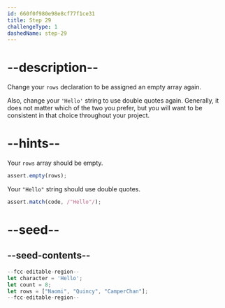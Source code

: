 ```yaml
---
id: 660f0f980e98e8cf77f1ce31
title: Step 29
challengeType: 1
dashedName: step-29
---
```


# --description--

Change your `rows` declaration to be assigned an empty array again.

Also, change your `'Hello'` string to use double quotes again. Generally, it does not matter which of the two you prefer, but you will want to be consistent in that choice throughout your project.

# --hints--

Your `rows` array should be empty.

```js
assert.empty(rows);
```

Your `"Hello"` string should use double quotes.

```js
assert.match(code, /"Hello"/);
```

# --seed--

## --seed-contents--

```js
--fcc-editable-region--
let character = 'Hello';
let count = 8;
let rows = ["Naomi", "Quincy", "CamperChan"];
--fcc-editable-region--
```

